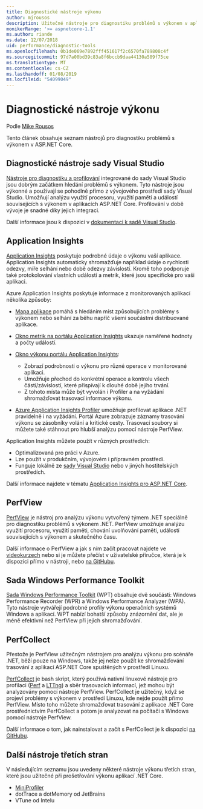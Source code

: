 ```yaml
---
title: Diagnostické nástroje výkonu
author: mjrousos
description: Užitečné nástroje pro diagnostiku problémů s výkonem v aplikacích ASP.NET Core.
monikerRange: '>= aspnetcore-1.1'
ms.author: riande
ms.date: 12/07/2018
uid: performance/diagnostic-tools
ms.openlocfilehash: 0b1de069e7892fff451617f2c6570fa789808c4f
ms.sourcegitcommit: 97d7a00bd39c83a8f6bccb9daa44130a509f75ce
ms.translationtype: MT
ms.contentlocale: cs-CZ
ms.lasthandoff: 01/08/2019
ms.locfileid: "54099049"
---
```

# <a name="performance-diagnostic-tools"></a>Diagnostické nástroje výkonu

Podle [Mike Rousos](https://github.com/mjrousos)

Tento článek obsahuje seznam nástrojů pro diagnostiku problémů s výkonem v ASP.NET Core.

## <a name="visual-studio-diagnostic-tools"></a>Diagnostické nástroje sady Visual Studio

[Nástroje pro diagnostiku a profilování](/visualstudio/profiling) integrované do sady Visual Studio jsou dobrým začátkem hledání problémů s výkonem. Tyto nástroje jsou výkonné a používají se pohodlně přímo z vývojového prostředí sady Visual Studio. Umožňují analýzu využití procesoru, využití paměti a událostí souvisejících s výkonem v aplikacích ASP.NET Core. Profilování v době vývoje je snadné díky jejich integraci.

Další informace jsou k dispozici v [dokumentaci k sadě Visual Studio](/visualstudio/profiling/profiling-overview).

## <a name="application-insights"></a>Application Insights

[Application Insights](/azure/application-insights/app-insights-overview) poskytuje podrobné údaje o výkonu vaší aplikace. Application Insights automaticky shromažďuje například údaje o rychlosti odezvy, míře selhání nebo době odezvy závislostí. Kromě toho podporuje také protokolování vlastních událostí a metrik, které jsou specifické pro vaši aplikaci.

Azure Application Insights poskytuje informace z monitorovaných aplikací několika způsoby:

- [Mapa aplikace](/azure/application-insights/app-insights-app-map) pomáhá s hledáním míst způsobujících problémy s výkonem nebo selhání za běhu napříč všemi součástmi distribuované aplikace.
- [Okno metrik na portálu Application Insights](/azure/application-insights/app-insights-metrics-explorer?toc=/azure/azure-monitor/toc.json) ukazuje naměřené hodnoty a počty událostí.
- [Okno výkonu portálu Application Insights](/azure/application-insights/app-insights-tutorial-performance):

  - Zobrazí podrobnosti o výkonu pro různé operace v monitorované aplikaci.
  - Umožňuje přechod do konkrétní operace a kontrolu všech částí/závislostí, které přispívají k dlouhé době jejího trvání.
  - Z tohoto místa může být vyvolán i Profiler a na vyžádání shromažďovat trasovací informace výkonu.

- [Azure Application Insights Profiler](/azure/azure-monitor/app/profiler) umožňuje profilovat aplikace .NET pravidelně i na vyžádání. Portál Azure zobrazuje záznamy trasování výkonu se zásobníky volání a kritické cesty. Trasovací soubory si můžete také stáhnout pro hlubší analýzu pomocí nástroje PerfView.

Application Insights můžete použít v různých prostředích:

- Optimalizovaná pro práci v Azure.
- Lze použít v produkčním, vývojovém i přípravném prostředí.
- Funguje lokálně ze [sady Visual Studio](/azure/application-insights/app-insights-visual-studio) nebo v jiných hostitelských prostředích.

Další informace najdete v tématu [Application Insights pro ASP.NET Core](/azure/application-insights/app-insights-asp-net-core).

## <a name="perfview"></a>PerfView

[PerfView](https://github.com/Microsoft/perfview) je nástroj pro analýzu výkonu vytvořený týmem .NET speciálně pro diagnostiku problémů s výkonem .NET. PerfView umožňuje analýzu využití procesoru, využití paměti, chování uvolňování paměti, událostí souvisejících s výkonem a skutečného času.

Další informace o PerfView a jak s ním začít pracovat najdete ve [videokurzech](http://channel9.msdn.com/Series/PerfView-Tutorial) nebo si je můžete přečíst v uživatelské příručce, která je k dispozici přímo v nástroji, nebo [na GitHubu](https://github.com/Microsoft/perfview).

## <a name="windows-performance-toolkit"></a>Sada Windows Performance Toolkit

[Sada Windows Performance Toolkit](/windows-hardware/test/wpt/) (WPT) obsahuje dvě součásti: Windows Performance Recorder (WPR) a Windows Performance Analyzer (WPA). Tyto nástroje vytvářejí podrobné profily výkonu operačních systémů Windows a aplikací. WPT nabízí bohatší způsoby znázornění dat, ale je méně efektivní než PerfView při jejich shromažďování.

## <a name="perfcollect"></a>PerfCollect

Přestože je PerfView užitečným nástrojem pro analýzu výkonu pro scénáře .NET, běží pouze na Windows, takže jej nelze použít ke shromažďování trasování z aplikací ASP.NET Core spuštěných v prostředí Linuxu.

[PerfCollect](https://github.com/dotnet/coreclr/blob/master/Documentation/project-docs/linux-performance-tracing.md) je bash skript, který používá nativní linuxové nástroje pro profilaci ([Perf](https://perf.wiki.kernel.org/index.php/Main_Page) a [LTTng](https://lttng.org/)) a sběr trasovacích informací, jež mohou být analyzovány pomocí nástroje PerfView. PerfCollect je užitečný, když se projeví problémy s výkonem v prostředí Linuxu, kde nejde použít přímo PerfView. Místo toho můžete shromažďovat trasování z aplikace .NET Core prostřednictvím PerfCollect a potom je analyzovat na počítači s Windows pomocí nástroje PerfView.

Další informace o tom, jak nainstalovat a začít s PerfCollect je k dispozici [na GitHubu](https://github.com/dotnet/coreclr/blob/master/Documentation/project-docs/linux-performance-tracing.md).

## <a name="other-third-party-performance-tools"></a>Další nástroje třetích stran

V následujícím seznamu jsou uvedeny některé nástroje výkonu třetích stran, které jsou užitečné při prošetřování výkonu aplikací .NET Core.

- [MiniProfiler](https://miniprofiler.com/)
- dotTrace a dotMemory od JetBrains
- VTune od Intelu
